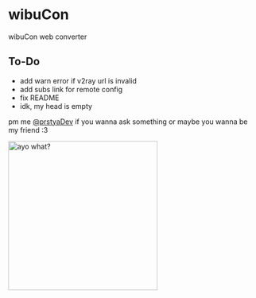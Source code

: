 # wibuCon
wibuCon web converter

## To-Do
- add warn error if v2ray url is invalid
- add subs link for remote config
- fix README
- idk, my head is empty

pm me [@prstyaDev](https://t.me/prstyaDev) if you wanna ask something or maybe you wanna be my friend :3

<p align="left"><img src="https://github.com/iyarivky/sing-ribet-web/assets/101973571/e73e43c2-5de1-4f50-91f8-d490ac8289de" alt="ayo what?" width=300px></p>
